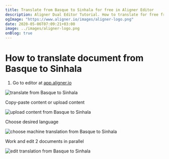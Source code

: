 ```yaml
---
title: Translate from Basque to Sinhala for free in Aligner Editor
description: Aligner Dual Editor Tutorial. How to translate for free from Basque to Sinhala. Aligner is multilingual document management platform. 
ogImage: "https://www.aligner.io/images/aligner-logo.png"
date: 2020-05-06T07:09:21+03:00
image: ../images/aligner-logo.png
onBlog: true
---
```


# How to translate document from Basque to Sinhala

1. Go to editor at [app.aligner.io](https://app.aligner.io "Aligner App web page")

![translate from Basque to Sinhala](../aligner-blank-editor.png "translate from Basque to Sinhala")

Copy-paste content or upload content

![upload content from Basque to Sinhala](../aligner-uploaded-document.png "upload content from Basque to Sinhala")

Choose desired language

![choose machine translation from Basque to Sinhala](../aligner-language-dropdown.png "choose machine translation from Basque to Sinhala")

Work and edit 2 documents in parallel

![edit translation from Basque to Sinhala](../aligner-double-sitded-editor.png "edit translation from Basque to Sinhala")

